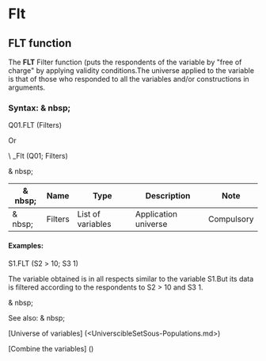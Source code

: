 # Flt

## FLT function

The **FLT** Filter function (puts the respondents of the variable by "free of charge" by applying validity conditions.The universe applied to the variable is that of those who responded to all the variables and/or constructions in arguments.

### Syntax: & nbsp;

Q01.FLT (Filters)

Or

\ _Flt (Q01; Filters)

& nbsp;

|& nbsp;|**Name** |**Type** |**Description** |**Note** |
|--- |--- |--- |--- |--- |
|& nbsp;|Filters |List of variables |Application universe |Compulsory |


#### Examples:

S1.FLT (S2 ​​\> 10; S3 1)

The variable obtained is in all respects similar to the variable S1.But its data is filtered according to the respondents to S2 \> 10 and S3 1.

& nbsp;

See also: & nbsp;

[Universe of variables] (<UniverscibleSetSous-Populations.md>)

[Combine the variables] (<combine thevariables1.md>)